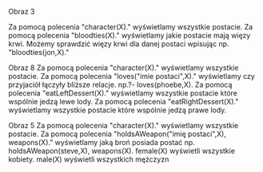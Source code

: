 Obraz 3

Za pomocą polecenia "character(X)." wyświetlamy wszystkie postacie.
Za pomocą polecenia "bloodties(X)." wyświetlamy jakie postacie mają więzy krwi.
Możemy sprawdzić więzy krwi dla danej postaci wpisując np. "bloodties(jon,X)."

Obraz 8 
Za pomocą polecenia "character(X)." wyświetlamy wszystkie postacie.
Za pomocą polecenia "loves("imie postaci",X)." wyświetlamy czy przyjaciół łączyły bliższe relacje. np.?- loves(phoebe,X).
Za pomocą polecenia "eatLeftDessert(X)." wyświetlamy wszystkie postacie które wspólnie jedzą lewe lody.
Za pomocą polecenia "eatRightDessert(X)." wyświetlamy wszystkie postacie które wspólnie jedzą prawe lody.

Obraz 5
Za pomocą polecenia "character(X)." wyświetlamy wszystkie postacie.
Za pomocą polecenia "holdsAWeapon("imię postaci",X), weapons(X)." wyświetlamy jaką broń posiada postać np. holdsAWeapon(steve,X), weapons(X).
female(X) wyświetli wszystkie kobiety.
male(X) wyświetli wszystkich mężczyzn
